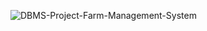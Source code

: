 ![DBMS-Project-Farm-Management-System](https://socialify.git.ci/Abu-Ruhan-Mahamud/DBMS-Project-Farm-Management-System/image?language=1&owner=1&name=1&stargazers=1&theme=Light)
